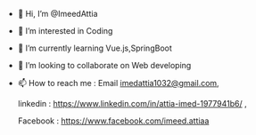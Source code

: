 - 👋 Hi, I’m @ImeedAttia
- 👀 I’m interested in Coding
- 🌱 I’m currently learning Vue.js,SpringBoot
- 💞️ I’m looking to collaborate on Web developing
- 📫 How to reach me : 
     Email imedattia1032@gmail.com,
     
     linkedin : https://www.linkedin.com/in/attia-imed-1977941b6/ ,
     
     Facebook : https://www.facebook.com/imeed.attiaa
     
                       
<!---
ImeedAttia/ImeedAttia is a ✨ special ✨ repository because its `README.md` (this file) appears on your GitHub profile.
You can click the Preview link to take a look at your changes.
--->
